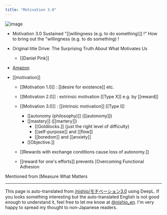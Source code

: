 ```yaml
---
title: "Motivation 3.0"
---
```


![image](https://gyazo.com/f2b7d68666e719569e2b78d5dc3e7abf/thumb/1000)
- Motivation 3.0 Sustained "[[willingness (e.g. to do something)]] !" How to bring out the "willingness (e.g. to do something) !
- Original title Drive: The Surprising Truth About What Motivates Us
    - [[Daniel Pink]]
- [Amazon](https://amzn.to/2CPVtth)

- [[motivation]]
    - [[Motivation 1.0]] : [[desire for existence]] etc.
    - [[Motivation 2.0]] : extrinsic motivation [[Type X]] e.g. by [[reward]]
    - [[Motivation 3.0]] :  [[intrinsic motivation]]   [[Type I]]
        - [[autonomy (philosophy)]] ([[autonomy]])
        - [[mastery]] ([[martery]])
            - [[Goldilocks.]] (just the right level of difficulty)
            - [[self-purpose]] and [[flow]]
            - [[boredom]] and [[anxiety]]
        - [[Objective.]]

    - [[Rewards with exchange conditions cause loss of autonomy.]]
    - [[reward for one's efforts]] prevents [Overcoming Functional Adhesion

Mentioned from [Measure What Matters

---
This page is auto-translated from [/nishio/モチベーション3.0](https://scrapbox.io/nishio/モチベーション3.0) using DeepL. If you looks something interesting but the auto-translated English is not good enough to understand it, feel free to let me know at [@nishio_en](https://twitter.com/nishio_en). I'm very happy to spread my thought to non-Japanese readers.